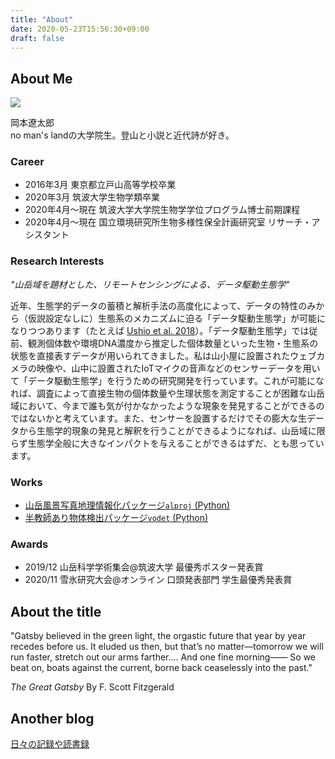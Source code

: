 ```yaml
---
title: "About"
date: 2020-05-23T15:56:30+09:00
draft: false
---
```

## About Me
![](images/face.jpg)

岡本遼太郎  
no man's landの大学院生。登山と小説と近代詩が好き。
### Career
- 2016年3月       東京都立戸山高等学校卒業  
- 2020年3月       筑波大学生物学類卒業  
- 2020年4月〜現在 筑波大学大学院生物学学位プログラム博士前期課程  
- 2020年4月〜現在 国立環境研究所生物多様性保全計画研究室 リサーチ・アシスタント
### Research Interests
*"山岳域を題材とした、リモートセンシングによる、データ駆動生態学"*

近年、生態学的データの蓄積と解析手法の高度化によって、データの特性のみから（仮説設定なしに）生態系のメカニズムに迫る「データ駆動生態学」が可能になりつつあります（たとえば [Ushio et al. 2018](https://www.nature.com/articles/nature25504)）。「データ駆動生態学」では従前、観測個体数や環境DNA濃度から推定した個体数量といった生物・生態系の状態を直接表すデータが用いられてきました。私は山小屋に設置されたウェブカメラの映像や、山中に設置されたIoTマイクの音声などのセンサーデータを用いて「データ駆動生態学」を行うための研究開発を行っています。これが可能になれば、調査によって直接生物の個体数量や生理状態を測定することが困難な山岳域において、今まで誰も気が付かなかったような現象を発見することができるのではないかと考えています。また、センサーを設置するだけでその膨大な生データから生態学的現象の発見と解釈を行うことができるようになれば、山岳域に限らず生態学全般に大きなインパクトを与えることができるはずだ、とも思っています。
### Works
- [山岳風景写真地理情報化パッケージ`alproj` (Python)](https://github.com/0kam/alproj)  
- [半教師あり物体検出パッケージ`vodet` (Python)](https://github.com/0kam/vodet)  
### Awards
- 2019/12 山岳科学学術集会@筑波大学 最優秀ポスター発表賞
- 2020/11 雪氷研究大会@オンライン 口頭発表部門 学生最優秀発表賞
## About the title
"Gatsby believed in the green light, the orgastic future that year by year recedes before us. It eluded us then, but that’s no matter—tomorrow we will run faster, stretch out our arms farther…. And one fine morning——
So we beat on, boats against the current, borne back ceaselessly into the past."

*The Great Gatsby*  By F. Scott Fitzgerald

## Another blog
[日々の記録や読書録](https://rain-wanderer.netlify.app/)